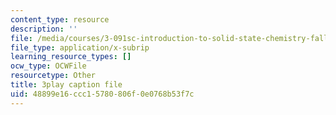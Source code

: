 ```yaml
---
content_type: resource
description: ''
file: /media/courses/3-091sc-introduction-to-solid-state-chemistry-fall-2010/48899e16ccc15780806f0e0768b53f7c_CA7I2GLpgdo.vtt
file_type: application/x-subrip
learning_resource_types: []
ocw_type: OCWFile
resourcetype: Other
title: 3play caption file
uid: 48899e16-ccc1-5780-806f-0e0768b53f7c
---
```

